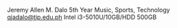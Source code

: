 Jeremy Allen M. Dalo 
5th Year 
Music, Sports, Technology
qjadalo@tip.edu.ph
Intel i3-5010U/10GB/HDD 500GB
